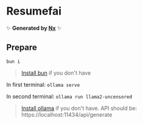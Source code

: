# Resumefai

✨ **Generated by [Nx](https://nx.dev)** ✨

## Prepare

`bun i`

> [Install bun](https://bun.sh) if you don't have

In first terminal: `ollama serve`

In second terminal: `ollama run llama2-uncensored`

> [Install ollama](https://ollama.ai/download) if you don't have. API should be: https://localhost:11434/api/generate
